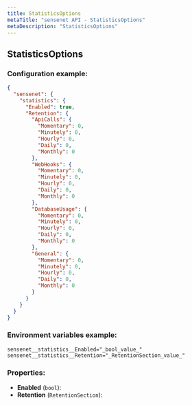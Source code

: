 ```yaml
---
title: StatisticsOptions
metaTitle: "sensenet API - StatisticsOptions"
metaDescription: "StatisticsOptions"
---
```


## StatisticsOptions


### Configuration example:
``` json
{
  "sensenet": {
    "statistics": {
      "Enabled": true,
      "Retention": {
        "ApiCalls": {
          "Momentary": 0,
          "Minutely": 0,
          "Hourly": 0,
          "Daily": 0,
          "Monthly": 0
        },
        "WebHooks": {
          "Momentary": 0,
          "Minutely": 0,
          "Hourly": 0,
          "Daily": 0,
          "Monthly": 0
        },
        "DatabaseUsage": {
          "Momentary": 0,
          "Minutely": 0,
          "Hourly": 0,
          "Daily": 0,
          "Monthly": 0
        },
        "General": {
          "Momentary": 0,
          "Minutely": 0,
          "Hourly": 0,
          "Daily": 0,
          "Monthly": 0
        }
      }
    }
  }
}
```
### Environment variables example:
```
sensenet__statistics__Enabled="_bool_value_"
sensenet__statistics__Retention="_RetentionSection_value_"
```
### Properties:
- **Enabled** (`bool`): 
- **Retention** (`RetentionSection`): 

